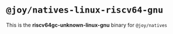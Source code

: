 # `@joy/natives-linux-riscv64-gnu`

This is the **riscv64gc-unknown-linux-gnu** binary for `@joy/natives`
